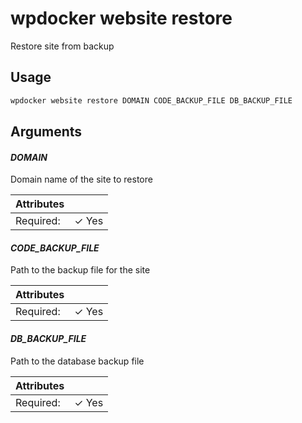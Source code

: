 # wpdocker website restore

Restore site from backup

## Usage

```bash
wpdocker website restore DOMAIN CODE_BACKUP_FILE DB_BACKUP_FILE
```

## Arguments

#### *DOMAIN*

Domain name of the site to restore

| Attributes      | &nbsp;
|-----------------|-------------
| Required:       | ✓ Yes

#### *CODE_BACKUP_FILE*

Path to the backup file for the site

| Attributes      | &nbsp;
|-----------------|-------------
| Required:       | ✓ Yes

#### *DB_BACKUP_FILE*

Path to the database backup file

| Attributes      | &nbsp;
|-----------------|-------------
| Required:       | ✓ Yes


